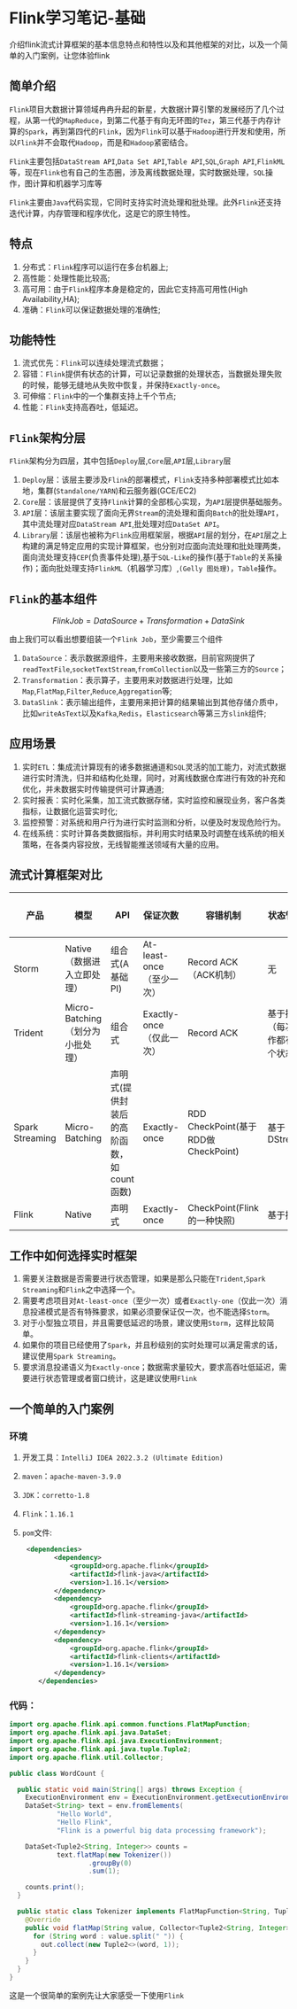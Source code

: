 # Flink学习笔记-基础

介绍flink流式计算框架的基本信息特点和特性以及和其他框架的对比，以及一个简单的入门案例，让您体验flink


## 简单介绍

`Flink`项目大数据计算领域冉冉升起的新星，大数据计算引擎的发展经历了几个过程，从第一代的`MapReduce`，到第二代基于有向无环图的`Tez`，第三代基于内存计算的`Spark`，再到第四代的`Flink`，因为`Flink`可以基于`Hadoop`进行开发和使用，所以`Flink`并不会取代`Hadoop`，而是和`Hadoop`紧密结合。

`Flink`主要包括`DataStream API`,`Data Set API`,`Table API`,`SQL`,`Graph API`,`FlinkML`等，现在`Flink`也有自己的生态圈，涉及离线数据处理，实时数据处理，`SQL`操作，图计算和机器学习库等



`Flink`主要由`Java`代码实现，它同时支持实时流处理和批处理。此外`Flink`还支持迭代计算，内存管理和程序优化，这是它的原生特性。

## 特点

1. 分布式：`Flink`程序可以运行在多台机器上;
2. 高性能：处理性能比较高;
3. 高可用：由于`Flink`程序本身是稳定的，因此它支持高可用性(High Availability,HA);
4. 准确：`Flink`可以保证数据处理的准确性;

## 功能特性

1. 流式优先：`Flink`可以连续处理流式数据；
2. 容错：`Flink`提供有状态的计算，可以记录数据的处理状态，当数据处理失败的时候，能够无缝地从失败中恢复，并保持`Exactly-once`。
3. 可伸缩：`Flink`中的一个集群支持上千个节点;
4. 性能：`Flink`支持高吞吐，低延迟。

## `Flink`架构分层

`Flink`架构分为四层，其中包括`Deploy`层,`Core`层,`API`层,`Library`层

1. `Deploy`层：该层主要涉及`Flink`的部署模式，`Flink`支持多种部署模式比如本地，集群(`Standalone/YARN`)和云服务器(GCE/EC2)
2. `Core`层：该层提供了支持`Flink`计算的全部核心实现，为`API`层提供基础服务。
3. `API`层：该层主要实现了面向无界`Stream`的流处理和面向`Batch`的批处理`API`，其中流处理对应`DataStream API`,批处理对应`DataSet API`。
4. `Library`层：该层也被称为`Flink`应用框架层，根据`API`层的划分，在`API`层之上构建的满足特定应用的实现计算框架，也分别对应面向流处理和批处理两类，面向流处理支持`CEP`(负责事件处理),基于`SQL-Like`的操作(基于`Table`的关系操作)；面向批处理支持`FlinkML`（机器学习库）,`(Gelly 图处理)`，`Table`操作。

## `Flink`的基本组件

$$
Flink Job=DataSource+Transformation+DataSink
$$

由上我们可以看出想要组装一个`Flink Job`，至少需要三个组件

1. `DataSource`：表示数据源组件，主要用来接收数据，目前官网提供了`readTextFile`,`socketTextStream`,`fromCollection`以及一些第三方的`Source`；
2. `Transformation`：表示算子，主要用来对数据进行处理，比如`Map`,`FlatMap`,`Filter`,`Reduce`,`Aggregation`等;
3. `DataSlink`：表示输出组件，主要用来把计算的结果输出到其他存储介质中，比如`writeAsText`以及`Kafka`,`Redis`，`Elasticsearch`等第三方`slink`组件;



## 应用场景

1. 实时`ETL`：集成流计算现有的诸多数据通道和`SQL`灵活的加工能力，对流式数据进行实时清洗，归并和结构化处理，同时，对离线数据仓库进行有效的补充和优化，并未数据实时传输提供可计算通道;
2. 实时报表：实时化采集，加工流式数据存储，实时监控和展现业务，客户各类指标，让数据化运营实时化;
3. 监控预警：对系统和用户行为进行实时监测和分析，以便及时发现危险行为。
4. 在线系统：实时计算各类数据指标，并利用实时结果及时调整在线系统的相关策略，在各类内容投放，无线智能推送领域有大量的应用。

## 流式计算框架对比

| 产品            | 模型                             | API                                       | 保证次数                  | 容错机制                            | 状态管理                         | 延时 | 吞吐量 |
| --------------- | -------------------------------- | ----------------------------------------- | ------------------------- | ----------------------------------- | -------------------------------- | ---- | ------ |
| Storm           | Native（数据进入立即处理）       | 组合式(A基础PI)                           | At-least-once（至少一次） | Record ACK（ACK机制）               | 无                               | 低   | 低     |
| Trident         | Micro-Batching（划分为小批处理） | 组合式                                    | Exactly-once（仅此一次）  | Record ACK                          | 基于操作（每次操作都有一个状态） | 中等 | 中等   |
| Spark Streaming | Micro-Batching                   | 声明式(提供封装后的高阶函数，如count函数) | Exactly-once              | RDD CheckPoint(基于RDD做CheckPoint) | 基于DStream                      | 中等 | 高     |
| Flink           | Native                           | 声明式                                    | Exactly-once              | CheckPoint(Flink的一种快照)         | 基于操作                         | 低   | 高     |



## 工作中如何选择实时框架

1. 需要关注数据是否需要进行状态管理，如果是那么只能在`Trident`,`Spark  Streaming`和`Flink`之中选择一个。
2. 需要考虑项目对`At-least-once`（至少一次）或者`Exactly-one`（仅此一次）消息投递模式是否有特殊要求，如果必须要保证仅一次，也不能选择`Storm`。
3. 对于小型独立项目，并且需要低延迟的场景，建议使用`Storm`，这样比较简单。
4. 如果你的项目已经使用了`Spark`，并且秒级别的实时处理可以满足需求的话，建议使用`Spark Streaming`。
5. 要求消息投递语义为`Exactly-once`；数据需求量较大，要求高吞吐低延迟，需要进行状态管理或者窗口统计，这是建议使用`Flink`

## 一个简单的入门案例

### 环境

1. 开发工具：`IntelliJ IDEA 2022.3.2 (Ultimate Edition)`

2. `maven`：`apache-maven-3.9.0`

3. `JDK`：`corretto-1.8`

4. `Flink`：`1.16.1`

5. `pom`文件:

   ```xml
    <dependencies>
           <dependency>
               <groupId>org.apache.flink</groupId>
               <artifactId>flink-java</artifactId>
               <version>1.16.1</version>
           </dependency>
           <dependency>
               <groupId>org.apache.flink</groupId>
               <artifactId>flink-streaming-java</artifactId>
               <version>1.16.1</version>
           </dependency>
           <dependency>
               <groupId>org.apache.flink</groupId>
               <artifactId>flink-clients</artifactId>
               <version>1.16.1</version>
           </dependency>
       </dependencies>
   ```

### 代码：

```java
import org.apache.flink.api.common.functions.FlatMapFunction;
import org.apache.flink.api.java.DataSet;
import org.apache.flink.api.java.ExecutionEnvironment;
import org.apache.flink.api.java.tuple.Tuple2;
import org.apache.flink.util.Collector;

public class WordCount {

  public static void main(String[] args) throws Exception {
    ExecutionEnvironment env = ExecutionEnvironment.getExecutionEnvironment();
    DataSet<String> text = env.fromElements(
            "Hello World",
            "Hello Flink",
            "Flink is a powerful big data processing framework");

    DataSet<Tuple2<String, Integer>> counts =
            text.flatMap(new Tokenizer())
                    .groupBy(0)
                    .sum(1);

    counts.print();
  }

  public static class Tokenizer implements FlatMapFunction<String, Tuple2<String, Integer>> {
    @Override
    public void flatMap(String value, Collector<Tuple2<String, Integer>> out) {
      for (String word : value.split(" ")) {
        out.collect(new Tuple2<>(word, 1));
      }
    }
  }
}
```



这是一个很简单的案例先让大家感受一下使用`Flink`